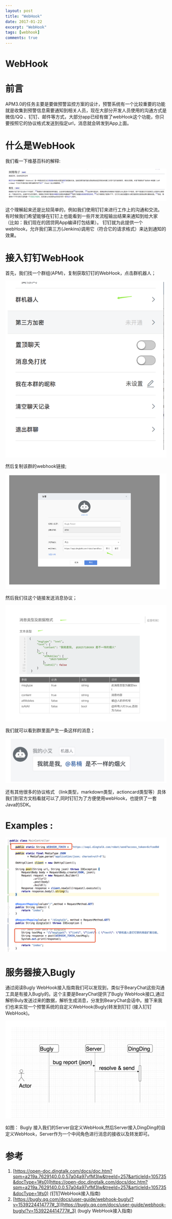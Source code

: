 ```yaml
---
layout: post
title: "WebHook"
date: 2017-01-22
excerpt: "WebHook"
tags: [webhook]
comments: true
---
```



# WebHook


# 前言

APM3.0的任务主要是要做预警监控方案的设计，预警系统有一个比较重要的功能就是收集到预警信息需要通知到相关人员，现在大部分开发人员使用的沟通方式是 微信/QQ 、钉钉、邮件等方式，大部分app已经有做了webHook这个功能，你只要按照它的协议格式发送到指定url，消息就会转发到App上面。


# 什么是WebHook

我们看一下维基百科的解释: 


![alt_text](/assets/img/WebHook0.png "image_tooltip")


这个理解起来还是比较简单的，例如我们使用钉钉来进行工作上的沟通和交流。 有时候我们希望能够在钉钉上也能看到一些开发流程输出结果来通知到给大家 （比如：我们现在的团贷网App编译打包结果）。 钉钉就为此提供一个webHook，允许我们第三方(Jenkins)调用它（符合它的请求格式）来达到通知的效果。


# 接入钉钉WebHook


首先，我们找一个群组(APM)，复制获取钉钉的WebHook，点击群机器人；

![alt_text](/assets/img/WebHook1.png "image_tooltip")


然后复制该群的webhook链接;




![alt_text](/assets/img/WebHook2.png "image_tooltip")



然后我们往这个链接发送消息协议；



![alt_text](/assets/img/WebHook3.png "image_tooltip")



我们就可以看到群里面产生一条这样的消息；

![alt_text](/assets/img/WebHook4.png "image_tooltip")




还有其他很多的协议格式 （link类型，markdown类型，actioncard类型等）具体我们到官方文档看就可以了,同时钉钉为了方便使用webHook，也提供了一套Java的SDK。


#  Examples : 




![alt_text](/assets/img/WebHook5.png "image_tooltip")



# 服务器接入Bugly

通过阅读Bugly WebHook接入指南我们可以发现到，类似于BearyChat这些沟通工具是有接入Bugly的。这个主要是BearyChat提供了Bugly WebHook接口,通过解析Buly发送过来的数据，解析生成消息，分发到BearyChat会话中。接下来我们也来实现一个预警系统的自定义WebHook(Bugly)转发到钉钉 (接入钉钉WebHook)。




![alt_text](/assets/img/WebHook6.png "image_tooltip")


如图： Bugly 接入我们的Server自定义WebHook,然后Server接入DingDing的自定义WebHook，Server作为一个中间角色进行消息的接收以及转发即可。


 


# 参考



1. [https://open-doc.dingtalk.com/docs/doc.htm?spm=a219a.7629140.0.0.57a04a97vfM3lw&treeId=257&articleId=105735&docType=1#s0](https://open-doc.dingtalk.com/docs/doc.htm?spm=a219a.7629140.0.0.57a04a97vfM3lw&treeId=257&articleId=105735&docType=1#s0) (钉钉WebHook接入指南)
2. [https://bugly.qq.com/docs/user-guide/webhook-bugly/?v=1539224414777#_3](https://bugly.qq.com/docs/user-guide/webhook-bugly/?v=1539224414777#_3)  (bugly WebHook接入指南)
